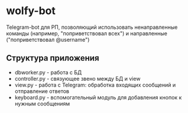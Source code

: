 # wolfy-bot

Telegram-bot для РП, позволяющий использовать ненаправленные команды (например, "поприветствовал всех") и направленные ("поприветствовал @username")

## Структура приложения

* dbworker.py - работа с БД
* controller.py - связующее звено между БД и view
* view.py - работа с Telegram: обработка входящих сообщений и отправление ответов
* keyboard.py - вспомогательный модуль для добавления кнопок к нужным сообщениям
